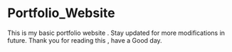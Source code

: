 # Portfolio_Website
This is my basic portfolio website . Stay updated for more modifications in future.
Thank you for reading this , have a Good day.
